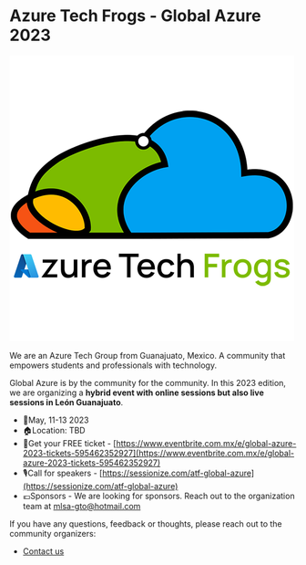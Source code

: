# Azure Tech Frogs - Global Azure 2023

[![Azure Tech Group Guanajuato Mexico](AzureTechFrogs.png "Visit us here!")](https://linktr.ee/azuretechfrogs)

We are an Azure Tech Group from Guanajuato, Mexico. A community that empowers students and professionals with technology.

Global Azure is by the community for the community. In this 2023 edition, we are organizing a **hybrid event with online sessions but also live sessions in León Guanajuato**.

* 📅May, 11-13 2023
* 🏠Location: TBD
* 🎫Get your FREE ticket - [https://www.eventbrite.com.mx/e/global-azure-2023-tickets-595462352927](https://www.eventbrite.com.mx/e/global-azure-2023-tickets-595462352927)
* 🎙️Call for speakers - [https://sessionize.com/atf-global-azure](https://sessionize.com/atf-global-azure)
* 💶Sponsors - We are looking for sponsors. Reach out to the organization team at mlsa-gto@hotmail.com

If you have any questions, feedback or thoughts, please reach out to the community organizers:
* [Contact us](https://linktr.ee/azuretechfrogs)